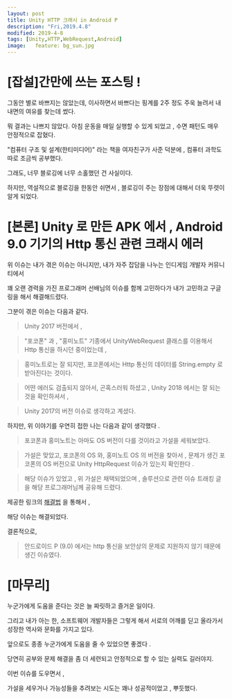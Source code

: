 ```yaml
---
layout: post
title: Unity HTTP 크래시 in Android P
description: "Fri,2019.4.8"
modified: 2019-4-8
tags: [Unity,HTTP,WebRequest,Android]
image:   feature: bg_sun.jpg
---
```


# [잡설]간만에 쓰는 포스팅 ! 

그동안 별로 바쁘지는 않았는데, 이사하면서 바쁘다는 핑계를 2주 정도 주욱 늘려서 내 내면의 여유를 찾는데 썼다.

뭐 결과는 나쁘지 않았다. 아침 운동을 매일 실행할 수 있게 되었고 , 수면 패턴도 매우 안정적으로 잡혔다. 

"컴퓨터 구조 및 설계(한티미디어)" 라는 책을 여자친구가 사준 덕분에 , 컴퓨터 과학도 따로 조금씩 공부했다. 

그래도, 너무 블로깅에 너무 소홀했던 건 사실이다. 

하지만, 역설적으로 블로깅을 한동안 쉬면서 , 블로깅이 주는 장점에 대해서 더욱 뚜렷이 알게 되었다. 

# [본론] Unity 로 만든 APK 에서  , Android 9.0 기기의 Http 통신 관련 크래시 에러 

위 이슈는 내가 겪은 이슈는 아니지만, 내가 자주 잡담을 나누는 인디게임 개발자 커뮤니티에서 

꽤 오랜 경력을 가진 프로그래머 선배님의 이슈를 함께 고민하다가 내가 고민하고 구글링을 해서 해결해드렸다. 

그분이 겪은 이슈는 다음과 같다.

>Unity 2017 버전에서 , 

>"포코폰" 과 , "홍미노트" 기종에서 UnityWebRequest 클래스를 이용해서 Http 통신을 하시던 중이었는데 , 

>홍미노트로는 잘 되지만, 포코폰에서는 Http 통신의 데이터를 String.empty 로 받아진다는 것이다.

>어떤 에러도 검출되지 않아서, 곤혹스러워 하셨고 , Unity 2018 에서는 잘 되는 것을 확인하셔서 , 

>Unity 2017의 버전 이슈로 생각하고 계셨다. 

하지만, 위 이야기를 우연히 접한 나는 다음과 같이 생각했다 . 

>  포코폰과 홍미노트는 아마도 OS 버전이 다를 것이라고 가설을 세워보았다. 

>  가설은 맞았고,  포코폰의 OS 와, 홍미노트 OS 의 버전을 찾아서 , 문제가 생긴 포코폰의 OS 버전으로 Unity HttpRequest 이슈가 있는지 확인한다 .

>  해당 이슈가 있었고 , 위 가설은 채택되었으며 , 솔루션으로 관련 이슈 트래킹 글을 해당 프로그래머님께 공유해 드렸다. 

제공한 링크의 [해결법](https://forum.unity.com/threads/www-request-not-working-on-android-p.544465/) 을 통해서 , 

해당 이슈는 해결되었다. 

결론적으로,

> 안드로이드 P (9.0) 에서는 http 통신을 보안상의 문제로 지원하지 않기 때문에 생긴 이슈였다. 

# [마무리]

누군가에게 도움을 준다는 것은 늘 짜릿하고 즐거운 일이다. 

그리고 내가 아는 한, 소프트웨어 개발자들은 그렇게 해서 서로의 어깨를 딛고 올라가서 성장한 역사와 문화를 가지고 있다. 

앞으로도 종종 누군가에게 도움을 줄 수 있었으면 좋겠다 . 

당연히 공부와 문제 해결을 좀 더 세련되고 안정적으로 할 수 있는 실력도 길러야지. 

이번 이슈를 도우면서 , 

가설을 세우거나 가능성들을 추려보는 시도는 꽤나 성공적이었고 , 뿌듯했다.

